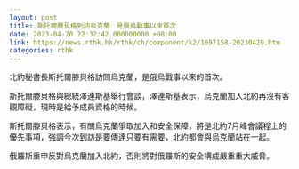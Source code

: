 ```yaml
---
layout: post
title: 斯托爾滕貝格到訪烏克蘭　是俄烏戰事以來首次
date: 2023-04-20 22:32:42.000000000 +08:00
link: https://news.rthk.hk/rthk/ch/component/k2/1697158-20230420.htm
categories: rthk
---
```


北約秘書長斯托爾滕貝格訪問烏克蘭，是俄烏戰事以來的首次。

斯托爾滕貝格與總統澤連斯基舉行會談，澤連斯基表示，烏克蘭加入北約再沒有客觀障礙，現時是給予成員資格的時候。

斯托爾滕貝格表示，有關烏克蘭爭取加入和安全保障，將是北約7月峰會議程上的優先事項，強調今次到訪是要傳達只要有需要，北約都會與烏克蘭站在一起。

俄羅斯重申反對烏克蘭加入北約，否則將對俄羅斯的安全構成嚴重重大威脅。
